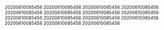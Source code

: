 20200610085456
20200610085456
20200610085456
20200610085456
20200610085456
20200610085456
20200610085456
20200610085456
20200610085456
20200610085456
20200610085456
20200610085456
20200610085456
20200610085456
20200610085456
